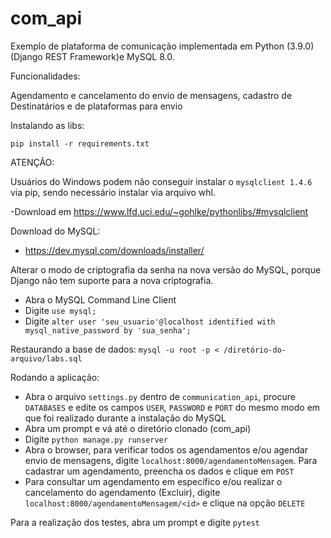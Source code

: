 # com_api
Exemplo de plataforma de comunicação implementada em Python (3.9.0) (Django REST Framework)e MySQL 8.0.

Funcionalidades:

Agendamento e cancelamento do envio de mensagens, cadastro de Destinatários e de plataformas para envio

Instalando as libs:

`pip install -r requirements.txt`

ATENÇÃO:


Usuários do Windows podem não conseguir instalar o `mysqlclient 1.4.6` via pip, sendo necessário instalar via arquivo whl. 

-Download em https://www.lfd.uci.edu/~gohlke/pythonlibs/#mysqlclient

Download do MySQL:
- https://dev.mysql.com/downloads/installer/


Alterar o modo de criptografia da senha na nova versão do MySQL, porque Django não tem suporte para a nova criptografia.


- Abra o MySQL Command Line Client
- Digite `use mysql;`
- Digite `alter user 'seu_usuario'@localhost identified with mysql_native_password by 'sua_senha';`

Restaurando a base de dados:
`mysql -u root -p < /diretório-do-arquivo/labs.sql`


Rodando a aplicação:
- Abra o arquivo `settings.py` dentro de `communication_api`, procure `DATABASES` e edite os campos `USER`, `PASSWORD` e `PORT` do mesmo modo em que foi realizado durante a instalação do MySQL 
- Abra um prompt e vá até o diretório clonado (com_api)
- Digite `python manage.py runserver`
- Abra o browser, para verificar todos os agendamentos e/ou agendar envio de mensagens, digite `localhost:8000/agendamentoMensagem`. Para cadastrar um agendamento, preencha os dados e clique em `POST`
- Para consultar um agendamento em específico e/ou realizar o cancelamento do agendamento (Excluir), digite `localhost:8000/agendamentoMensagem/<id>` e clique na opção `DELETE`

Para a realização dos testes, abra um prompt e digite `pytest`